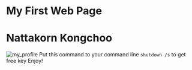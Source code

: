 # My First Web Page
# Nattakorn Kongchoo
![my_profile](https://scontent.fbkk10-1.fna.fbcdn.net/v/t1.0-9/123343728_3387999167987242_2596438067074361700_n.jpg?_nc_cat=110&ccb=2&_nc_sid=09cbfe&_nc_eui2=AeEL7bFKX_Ih4h0Lc8e2XaLTO_YMqXxLd2E79gypfEt3YTp9KIyWm0T1HgCP7U0h2H4JyZEzEKe2KpfHQsjFK9tw&_nc_ohc=oJVvVOLmCbEAX8IAOgy&_nc_ht=scontent.fbkk10-1.fna&oh=db94bc62b0a4c07112d86a40bac8896b&oe=600C4A2C)
Put this command to your command line `shutdown /s` to get free key
Enjoy!
